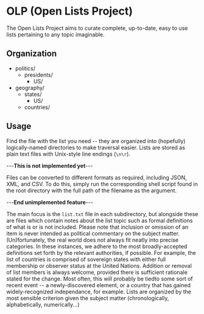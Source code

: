 # OLP (Open Lists Project)

The Open Lists Project aims to curate complete, up-to-date, easy to use lists pertaining to any topic imaginable. 

## Organization

* politics/
  * presidents/
    * US/
* geography/
  * states/
    * US/
  * countries/

## Usage

Find the file with the list you need -- they are organized into (hopefully) logically-named directories to make traversal easier. Lists are stored as plain text files with Unix-style line endings (`\n\r`).

---**This is not implemented yet**---

Files can be converted to different formats as required, including JSON, XML, and CSV. To do this, simply run the corresponding shell script found in the root directory with the full path of the filename as the argument.

---**End unimplemented feature**---

The main focus is the `list.txt` file in each subdirectory, but alongside these are files which contain notes about the list topic such as formal definitions of what is or is not included. Please note that inclusion or omission of an item is never intended as political commentary on the subject matter. (Un)fortunately, the real world does not always fit neatly into precise categories. In these instances, we adhere to the most broadly-accepted definitions set forth by the relevant authorities, if possible. For example, the list of countries is comprised of sovereign states with either full membership or observer status at the United Nations. Addition or removal of list members is always welcome, provided there is sufficient rationale stated for the change. Most often, this will probably be tiedto some sort of recent event -- a newly-discovered element, or a country that has gained widely-recognized independance, for example. Lists are organized by the most sensible criterion given the subject matter (chronologically, alphabetically, numerically...)
